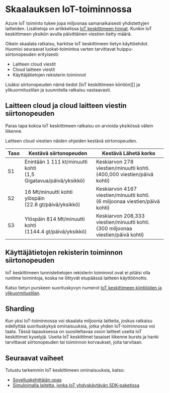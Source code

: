 <properties
 pageTitle="Azure IoT keskittimeen skaalaus | Microsoft Azure"
 description="Tässä artikkelissa käsitellään skaalata Azure IoT toiminnossa."
 services="iot-hub"
 documentationCenter=""
 authors="fsautomata"
 manager="timlt"
 editor=""/>

<tags
 ms.service="iot-hub"
 ms.devlang="na"
 ms.topic="article"
 ms.tgt_pltfrm="na"
 ms.workload="na"
 ms.date="09/19/2016"
 ms.author="elioda"/>

# <a name="scaling-iot-hub"></a>Skaalauksen IoT-toiminnossa

Azure IoT toiminto tukee jopa miljoonaa samanaikaisesti yhdistettyjen laitteiden. Lisätietoja on artikkelissa [IoT keskittimeen hinnat][lnk-pricing]. Kunkin IoT keskittimeen yksikön avulla päivittäinen viestien tietty määrä.

Oikein skaalata ratkaisu, harkitse IoT keskittimeen tietyn käyttöehdot. Huomioi seuraavat luokat-toimintoa varten tarvittavat huippu-siirtonopeuden erityisesti:

* Laitteen cloud viestit
* Cloud laitteen viestit
* Käyttäjätietojen rekisterin toiminnot

Lisäksi siirtonopeuden nämä tiedot [IoT keskittimeen kiintiön][] ja ylikuormitustilan ja suunnitella ratkaisu vastaavasti.

## <a name="device-to-cloud-and-cloud-to-device-message-throughput"></a>Laitteen cloud ja cloud laitteen viestin siirtonopeuden

Paras tapa kokoa IoT keskittimeen ratkaisu on arvioida yksikössä välein liikenne.

Laitteen cloud viestien näiden ohjeiden kestävä siirtonopeuden.

| Taso | Kestävä siirtonopeuden | Kestävä Lähetä korko |
| ---- | -------------------- | ------------------- |
| S1 | Enintään 1 111 kt/minuutti kohti<br/>(1,5 Gigatavua/päivä/yksikkö) | Keskiarvon 278 viestien/minuutti kohti.<br/>(400,000 viestien/päivä kohti) |
| S2 | 16 Mt/minuutti kohti ylöspäin<br/>(22.8 gt/päivä/yksikkö) | Keskiarvon 4167 viestien/minuutti kohti.<br/>(6 miljoonaa viestien/päivä kohti) |
| S3 | Ylöspäin 814 Mt/minuutti kohti<br/>(1144.4 gt/päivä/yksikkö) | Keskiarvon 208,333 viestien/minuutti kohti.<br/>(300 miljoonaa viestien/päivä kohti) |

## <a name="identity-registry-operation-throughput"></a>Käyttäjätietojen rekisterin toiminnon siirtonopeuden

IoT keskittimeen tunnistetietojen rekisterin toiminnot ovat ei pitäisi olla runtime toimintoja, koska ne liittyvät etupäässä laitteen käyttöönotto.

Katso tietyn purskeen suorituskyvyn numerot [IoT keskittimeen kiintiöiden ja ylikuormitustilan][].

## <a name="sharding"></a>Sharding

Kun yksi IoT-toiminnossa voi skaalata miljoonia laitteita, joskus ratkaisu edellyttää suorituskykyä ominaisuuksia, jotka yhden IoT-toiminnossa voi taata. Tässä tapauksessa on suositeltavaa osion laitteet useita IoT keskittimet kyselyjä. Useita IoT keskittimet tasaiset liikenne bursts ja hanki tarvittavat siirtonopeuden tai toiminnon korvaukset, joita tarvitaan.

## <a name="next-steps"></a>Seuraavat vaiheet

Tutustu tarkemmin IoT keskittimeen ominaisuuksia, katso:

- [Sovelluskehittäjän opas][lnk-devguide]
- [Simuloimalla laitetta, jonka IoT yhdyskäytävän SDK-paketissa][lnk-gateway]

[lnk-pricing]: https://azure.microsoft.com/pricing/details/iot-hub
[IoT keskittimeen kiintiöiden ja ylikuormitustilan]: iot-hub-devguide-quotas-throttling.md

[lnk-devguide]: iot-hub-devguide.md
[lnk-gateway]: iot-hub-linux-gateway-sdk-simulated-device.md
